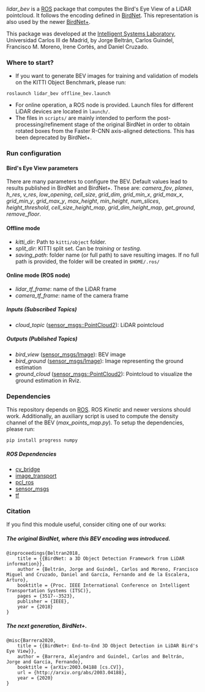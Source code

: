 *lidar_bev* is a [ROS](https://www.ros.org/) package that computes the Bird's Eye View of a LiDAR pointcloud. It follows the encoding defined in [BirdNet](https://arxiv.org/abs/1805.01195). This representation is also used by the newer [BirdNet+](https://arxiv.org/abs/2003.04188).

This package was developed at the [Intelligent Systems Laboratory](http://www.uc3m.es/islab), Universidad Carlos III de Madrid, by Jorge Beltrán, Carlos Guindel, Francisco M. Moreno, Irene Cortés, and Daniel Cruzado.

### Where to start?
- If you want to generate BEV images for training and validation of models on the KITTI Object Benchmark, please run:
```
roslaunch lidar_bev offline_bev.launch
```

- For online operation, a ROS node is provided. Launch files for different LiDAR devices are located in `launch/`.
- The files in `scripts/` are mainly intended to perform the post-processing/refinement stage of the original BirdNet in order to obtain rotated boxes from the Faster R-CNN axis-aligned detections. This has been deprecated by BirdNet+.

### Run configuration

#### Bird's Eye View parameters
There are many parameters to configure the BEV. Default values lead to results published in BirdNet and BirdNet+. These are: *camera_fov*, *planes*, *h_res*, *v_res*, *low_opening*, *cell_size*, *grid_dim*, *grid_min_x*, *grid_max_x*, *grid_min_y*, *grid_max_y*, *max_height*, *min_height*, *num_slices*, *height_threshold*, *cell_size_height_map*, *grid_dim_height_map*, *get_ground*, *remove_floor*.

#### Offline mode
* *kitti_dir*: Path to `kitti/object` folder.
* *split_dir*: KITTI split set. Can be *training* or *testing*.
* *saving_path*: folder name (or full path) to save resulting images. If no full path is provided, the folder will be created in `$HOME/.ros/`

#### Online mode (ROS node)
* *lidar_tf_frame*: name of the LiDAR frame
* *camera_tf_frame*: name of the camera frame

##### Inputs (Subscribed Topics)
* *cloud_topic* ([sensor_msgs::PointCloud2](http://docs.ros.org/melodic/api/sensor_msgs/html/msg/PointCloud2.html)): LiDAR pointcloud

##### Outputs (Published Topics)
* *bird_view* ([sensor_msgs/Image](http://docs.ros.org/melodic/api/sensor_msgs/html/msg/Image.html)): BEV image
* *bird_ground* ([sensor_msgs/Image](http://docs.ros.org/melodic/api/sensor_msgs/html/msg/Image.html)): Image representing the ground estimation
* *ground_cloud* ([sensor_msgs::PointCloud2](http://docs.ros.org/melodic/api/sensor_msgs/html/msg/PointCloud2.html)): Pointcloud to visualize the ground estimation in Rviz.

### Dependencies

This repository depends on [ROS](http://ros.org/). ROS *Kinetic* and newer versions should work. Additionally, an auxiliary script is used to compute the density channel of the BEV (*max_points_map.py*). To setup the dependencies, please run:
```
pip install progress numpy
```
##### ROS Dependencies
* [cv_bridge](http://wiki.ros.org/cv_bridge)
* [image_transport](http://wiki.ros.org/image_transport)
* [pcl_ros](http://wiki.ros.org/pcl_ros)
* [sensor_msgs](http://wiki.ros.org/sensor_msgs)
* [tf](http://wiki.ros.org/tf)

### Citation

If you find this module useful, consider citing one of our works:

##### The original BirdNet, where this BEV encoding was introduced.
```
@inproceedings{Beltran2018,
    title = {{BirdNet: a 3D Object Detection Framework from LiDAR information}},
    author = {Beltrán, Jorge and Guindel, Carlos and Moreno, Francisco Miguel and Cruzado, Daniel and García, Fernando and de la Escalera, Arturo},
    booktitle = {Proc. IEEE International Conference on Intelligent Transportation Systems (ITSC)},
    pages = {3517--3523},
    publisher = {IEEE},
    year = {2018}
}
```

##### The next generation, BirdNet+.
```
@misc{Barrera2020,
    title = {{BirdNet+: End-to-End 3D Object Detection in LiDAR Bird's Eye View}},
    author = {Barrera, Alejandro and Guindel, Carlos and Beltrán, Jorge and García, Fernando},
    booktitle = {arXiv:2003.04188 [cs.CV]},
    url = {http://arxiv.org/abs/2003.04188},
    year = {2020}
}
```



